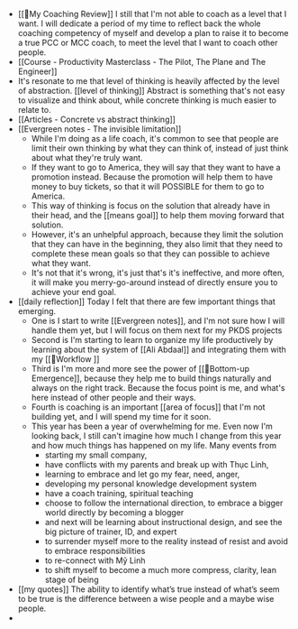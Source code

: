 - [[📝My Coaching Review]] I still that I'm not able to coach as a level that I want. I will dedicate a period of my time to reflect back the whole coaching competency of myself and develop a plan to raise it to become a true PCC or MCC coach, to meet the level that I want to coach other people.
- [[Course - Productivity Masterclass - The Pilot, The Plane and The Engineer]]
- It's resonate to me that level of thinking is heavily affected by the level of abstraction. [[level of thinking]]
Abstract is something that's not easy to visualize and think about, while concrete thinking is much easier to relate to.
- [[Articles - Concrete vs abstract thinking]]
- [[Evergreen notes - The invisible limitation]]
    - While I'm doing as a life coach, it's common to see that people are limit their own thinking by what they can think of, instead of just think about what they're truly want.
    - If they want to go to America, they will say that they want to have a promotion instead. Because the promotion will help them to have money to buy tickets, so that it will POSSIBLE for them to go to America.
    - This way of thinking is focus on the solution that already have in their head, and the [[means goal]] to help them moving forward that solution.
    - However, it's an unhelpful approach, because they limit the solution that they can have in the beginning, they also limit that they need to complete these mean goals so that they can possible to achieve what they want.
    - It's not that it's wrong, it's just that's it's ineffective, and more often, it will make you merry-go-around instead of directly ensure you to achieve your end goal.
- [[daily reflection]] Today I felt that there are few important things that emerging.
    - One is I start to write [[Evergreen notes]], and I'm not sure how I will handle them yet, but I will focus on them next for my PKDS projects
    - Second is I'm starting to learn to organize my life productively by learning about the system of [[Ali Abdaal]] and integrating them with my [[🌱Workflow ]]
    - Third is I'm more and more see the power of [[🌲Bottom-up Emergence]], because they help me to build things naturally and always on the right track. Because the focus point is me, and what's here instead of other people and their ways.
    - Fourth is coaching is an important [[area of focus]] that I'm not building yet, and I will spend my time for it soon.
    - This year has been a year of overwhelming for me. Even now I'm looking back, I still can't imagine how much I change from this year and how much things has happened on my life. Many events from 
        - starting my small company, 
        - have conflicts with my parents and break up with Thục Linh, 
        - learning to embrace and let go my fear, need, anger, 
        - developing my personal knowledge development system
        - have a coach training, spiritual teaching
        - choose to follow the international direction, to embrace a bigger world directly by becoming a blogger
        - and next will be learning about instructional design, and see the big picture of trainer, ID, and expert
        - to surrender myself more to the reality instead of resist and avoid to embrace responsibilities
        - to re-connect with Mỹ Linh
        - to shift myself to become a much more compress, clarity, lean stage of being
- [[my quotes]] The ability to identify what’s true instead of what’s seem to be true is the difference between a wise people and a maybe wise people.
- 
